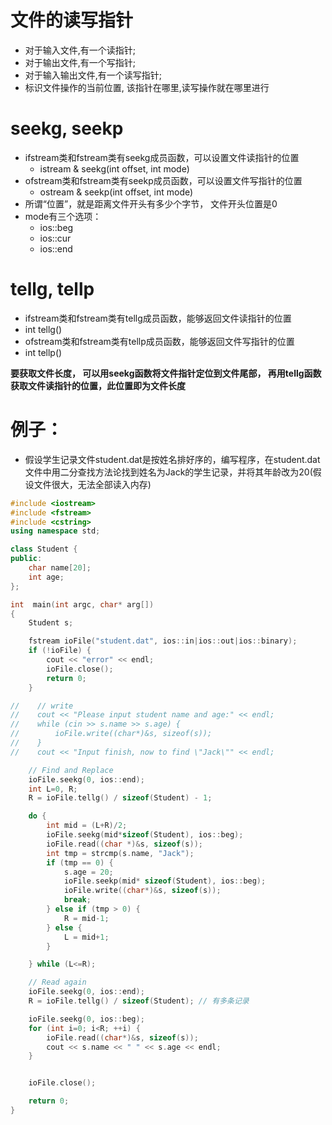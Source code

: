 
# 文件的读写指针
  * 对于输入文件,有一个读指针;
  * 对于输出文件,有一个写指针;
  * 对于输入输出文件,有一个读写指针;
  * 标识文件操作的当前位置, 该指针在哪里,读写操作就在哪里进行
  
# seekg, seekp
* ifstream类和fstream类有seekg成员函数，可以设置文件读指针的位置
  * istream & seekg(int offset, int mode)
* ofstream类和fstream类有seekp成员函数，可以设置文件写指针的位置
  * ostream & seekp(int offset, int mode)
* 所谓“位置”，就是距离文件开头有多少个字节， 文件开头位置是0
* mode有三个选项：
  * ios::beg
  * ios::cur
  * ios::end
# tellg, tellp
 * ifstream类和fstream类有tellg成员函数，能够返回文件读指针的位置
  * int tellg()
 * ofstream类和fstream类有tellp成员函数，能够返回文件写指针的位置
  * int tellp()
  
 **要获取文件长度， 可以用seekg函数将文件指针定位到文件尾部， 再用tellg函数获取文件读指针的位置，此位置即为文件长度**
 
# 例子：
 * 假设学生记录文件student.dat是按姓名排好序的，编写程序，在student.dat文件中用二分查找方法论找到姓名为Jack的学生记录，并将其年龄改为20(假设文件很大，无法全部读入内存)
```c++
#include <iostream>
#include <fstream>
#include <cstring>
using namespace std;

class Student {
public:
    char name[20];
    int age;
};

int  main(int argc, char* arg[])
{
    Student s;

    fstream ioFile("student.dat", ios::in|ios::out|ios::binary);
    if (!ioFile) {
        cout << "error" << endl;
        ioFile.close();
        return 0;
    }

//    // write
//    cout << "Please input student name and age:" << endl;
//    while (cin >> s.name >> s.age) {
//        ioFile.write((char*)&s, sizeof(s));
//    }
//    cout << "Input finish, now to find \"Jack\"" << endl;

    // Find and Replace
    ioFile.seekg(0, ios::end);
    int L=0, R;
    R = ioFile.tellg() / sizeof(Student) - 1;

    do {
        int mid = (L+R)/2;
        ioFile.seekg(mid*sizeof(Student), ios::beg);
        ioFile.read((char *)&s, sizeof(s));
        int tmp = strcmp(s.name, "Jack");
        if (tmp == 0) {
            s.age = 20;
            ioFile.seekp(mid* sizeof(Student), ios::beg);
            ioFile.write((char*)&s, sizeof(s));
            break;
        } else if (tmp > 0) {
            R = mid-1;
        } else {
            L = mid+1;
        }

    } while (L<=R);

    // Read again
    ioFile.seekg(0, ios::end);
    R = ioFile.tellg() / sizeof(Student); // 有多条记录

    ioFile.seekg(0, ios::beg);
    for (int i=0; i<R; ++i) {
        ioFile.read((char*)&s, sizeof(s));
        cout << s.name << " " << s.age << endl;
    }


    ioFile.close();

    return 0;
}
```
